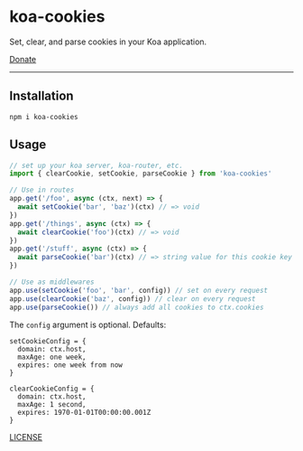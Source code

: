 # koa-cookies

Set, clear, and parse cookies in your Koa application.

[Donate](https://ko-fi.com/zacanger)

--------

## Installation

`npm i koa-cookies`

## Usage

```javascript
// set up your koa server, koa-router, etc.
import { clearCookie, setCookie, parseCookie } from 'koa-cookies'

// Use in routes
app.get('/foo', async (ctx, next) => {
  await setCookie('bar', 'baz')(ctx) // => void
})
app.get('/things', async (ctx) => {
  await clearCookie('foo')(ctx) // => void
})
app.get('/stuff', async (ctx) => {
  await parseCookie('bar')(ctx) // => string value for this cookie key
})

// Use as middlewares
app.use(setCookie('foo', 'bar', config)) // set on every request
app.use(clearCookie('baz', config)) // clear on every request
app.use(parseCookie()) // always add all cookies to ctx.cookies
```

The `config` argument is optional. Defaults:

```
setCookieConfig = {
  domain: ctx.host,
  maxAge: one week,
  expires: one week from now
}

clearCookieConfig = {
  domain: ctx.host,
  maxAge: 1 second,
  expires: 1970-01-01T00:00:00.001Z
}
```

[LICENSE](./LICENSE.md)
